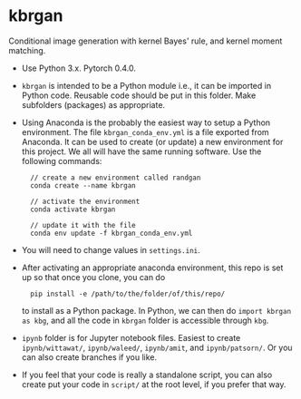 # kbrgan

Conditional image generation with kernel Bayes' rule, and kernel moment
matching.

* Use Python 3.x. Pytorch 0.4.0.

* `kbrgan` is intended to be a Python module i.e., it can be imported in
  Python code. Reusable code should be put in this folder. Make subfolders
  (packages) as appropriate.

* Using Anaconda is the probably the easiest way to setup a Python environment.
  The file `kbrgan_conda_env.yml` is a file exported from Anaconda. It can be
  used to create (or update) a new environment for this project. We all will
  have the same running software. Use the following commands:

        // create a new environment called randgan
        conda create --name kbrgan

        // activate the environment
        conda activate kbrgan 

        // update it with the file
        conda env update -f kbrgan_conda_env.yml

    
* You will need to change values in `settings.ini`.

* After activating an appropriate anaconda environment, this repo is set up so
  that once you clone, you can do 

        pip install -e /path/to/the/folder/of/this/repo/

  to install as a Python package. In Python, we can then do `import kbrgan as
  kbg`, and all the code in `kbrgan` folder is accessible through `kbg`.

* `ipynb` folder is for Jupyter notebook files. Easiest to create
  `ipynb/wittawat/`, `ipynb/waleed/`, `ipynb/amit`, and `ipynb/patsorn/`. Or you can also
  create branches if you like.

* If you feel that your code is really a standalone script, you can also create
  put your code in `script/` at the root level, if you prefer that way.

